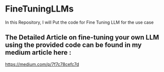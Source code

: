# FineTuningLLMs
In this Repository, I will Put the code for Fine Tuning LLM for the use case

## The Detailed Article on fine-tuning your own LLM using the provided code can be found in my medium article here :
 
https://medium.com/p/7f7c78cefc7d
